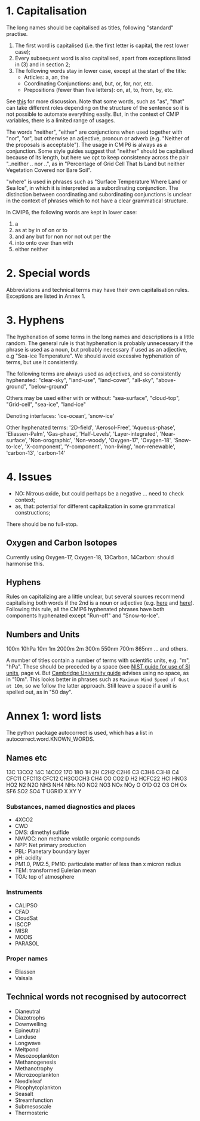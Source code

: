 
# 1. Capitalisation

The long names should be capitalised as titles, following "standard" practise.
1. The first word is capitalised (i.e. the first letter is capital, the rest lower case);
2. Every subsequent word is also capitalised, apart from exceptions listed in (3) and in section 2;
3. The following words stay in lower case, except at the start of the title:
    - Articles: a, an, the
    - Coordinating Conjunctions: and, but, or, for, nor, etc.
    - Prepositions (fewer than five letters): on, at, to, from, by, etc.
    
See [this](https://english.stackexchange.com/questions/14/which-words-in-a-title-should-be-capitalized ) for more discussion. Note that some words, such as "as", "that" can take different roles depending on the structure of the sentence so it is not possible to automate everything easily. But, in the context of CMIP variables, there is a limited range of usages.

The words "neither", "either" are conjunctions when used together with "nor", "or", but otherwise an adjective, pronoun or adverb (e.g. "Neither of the proposals is acceptable"). The usage in CMIP6 is always as a conjunction. Some style guides suggest that "neither" should be capitalised because of its length, but here we opt to keep consistency across the pair "..neither .. nor ..", as in "Percentage of Grid Cell That Is Land but neither Vegetation Covered nor Bare Soil".

"where" is used in phrases such as "Surface Temperature Where Land or Sea Ice", in which it is interpreted as a subordinating conjunction. The distinction between coordinating and subordinating conjunctions is unclear in the context of phrases which to not have a clear grammatical structure.

In CMIP6, the following words are kept in lower case:
1. a
2. as at by in of on or to
3. and any but for non nor not out per the
4. into onto over than with
5. either neither

# 2. Special words

Abbreviations and technical terms may have their own capitalisation rules. Exceptions are listed in Annex 1.

# 3. Hyphens

The hyphenation of some terms in the long names and descriptions is a little random. The general rule is that hyphenation is probably unnecessary if the phrase is used as a noun, but probably necessary if used as an adjective, e.g "Sea-ice Temperature". We should avoid excessive hyphenation of terms, but use it consistently.

The following terms are always used as adjectives, and so consistently hyphenated:
"clear-sky", "land-use", "land-cover", "all-sky", "above-ground", "below-ground"

Others may be used either with or without:
"sea-surface", "cloud-top", "Grid-cell", "sea-ice", "land-ice"

Denoting interfaces:
'ice-ocean', 'snow-ice'

Other hyphenated terms:
'2D-field', 'Aerosol-Free', 'Aqueous-phase', 'Eliassen-Palm', 'Gas-phase', 'Half-Levels', 'Layer-integrated', 'Near-surface', 'Non-orographic', 'Non-woody', 'Oxygen-17', 'Oxygen-18', 'Snow-to-Ice', 'X-component', 'Y-component', 'non-living', 'non-renewable', 'carbon-13', 'carbon-14'

# 4. Issues

- NO: Nitrous oxide, but could perhaps be a negative ... need to check context;
- as, that: potential for different capitalization in some grammatical constructions;

There should be no full-stop.

## Oxygen and Carbon Isotopes

Currently using Oxygen-17, Oxygen-18, 13Carbon, 14Carbon: should harmonise this.

## Hyphens

Rules on capitalizing are a little unclear, but several sources recommend capitalising both words if the 2nd is a noun or adjective (e.g. [here](https://english.stackexchange.com/questions/460/do-you-capitalize-both-parts-of-a-hyphenated-word-in-a-title) and [here](https://www.businesswritingblog.com/business_writing/2010/08/capitalizing-hyphenated-words-in-titles-.html)). Following this rule, all the CMIP6 hyphenated phrases have both components hyphenated except "Run-off" and "Snow-to-Ice". 

## Numbers and Units

100m 10hPa 10m 1m 2000m 2m 300m 550nm 700m 865nm ... and others.

A number of titles contain a number of terms with scientific units, e.g. "m", "hPa". These should be preceded by a space (see [NIST guide for use of SI units](https://physics.nist.gov/cuu/pdf/sp811.pdf), page vi. But [Cambridge University guide](https://www.cam.ac.uk/brand-resources/guidelines/editorial-style-guide) advises using no space, as in "10m". This looks better in phrases such as `Maximum Wind Speed of Gust at 10m`, so we follow the latter approach. Still leave a space if a unit is spelled out, as in "50 day".

# Annex 1: word lists

The python package autocorrect is used, which has a list in autocorrect.word.KNOWN_WORDS.

## Names etc

13C 13CO2 14C 14CO2 17O 18O 1H 2H C2H2 C2H6 C3 C3H6 C3H8 C4 CFC11 CFC113 CFC12 CH3COCH3 CH4 CO CO2 D H2 HCFC22 HCl HNO3 HO2 N2 N2O NH3 NH4 NHx NO NO2 NO3 NOx NOy O O1D O2 O3 OH Ox SF6 SO2 SO4 T UGRID X XY Y

### Substances, named diagnostics and places

- 4XCO2 
- CWD
- DMS: dimethyl sulfide
- NMVOC: non methane volatile organic compounds
- NPP: Net primary production
- PBL: Planetary boundary layer
- pH: acidity
- PM1.0, PM2.5, PM10: particulate matter of less than x micron radius
- TEM: transformed Eulerian mean
- TOA: top of atmosphere

### Instruments

- CALIPSO 
- CFAD 
- CloudSat
- ISCCP
- MISR
- MODIS
- PARASOL

### Proper names

- Eliassen
- Vaisala 

## Technical words not recognised by autocorrect

- Dianeutral 
- Diazotrophs 
- Downwelling 
- Epineutral 
- Landuse 
- Longwave 
- Meltpond 
- Mesozooplankton 
- Methanogenesis 
- Methanotrophy 
- Microzooplankton 
- Needleleaf 
- Picophytoplankton 
- Seasalt 
- Streamfunction 
- Submesoscale 
- Thermosteric 
